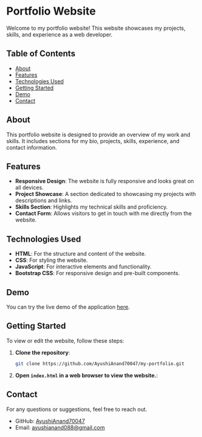 # Portfolio Website

Welcome to my portfolio website! This website showcases my projects, skills, and experience as a web developer.

## Table of Contents

- [About](#about)
- [Features](#features)
- [Technologies Used](#technologies-used)
- [Getting Started](#getting-started)
- [Demo](#demo)
- [Contact](#contact)

## About

This portfolio website is designed to provide an overview of my work and skills. It includes sections for my bio, projects, skills, experience, and contact information.

## Features

- **Responsive Design**: The website is fully responsive and looks great on all devices.
- **Project Showcase**: A section dedicated to showcasing my projects with descriptions and links.
- **Skills Section**: Highlights my technical skills and proficiency.
- **Contact Form**: Allows visitors to get in touch with me directly from the website.

## Technologies Used

- **HTML**: For the structure and content of the website.
- **CSS**: For styling the website.
- **JavaScript**: For interactive elements and functionality.
- **Bootstrap CSS**: For responsive design and pre-built components.

## Demo

You can try the live demo of the application [here](https://ayushianand70047.github.io/my-portfolio/).

## Getting Started

To view or edit the website, follow these steps:

1. **Clone the repository**:

   ```bash
   git clone https://github.com/AyushiAnand70047/my-portfolio.git
   ```

2. **Open `index.html` in a web browser to view the website.**:

## Contact

For any questions or suggestions, feel free to reach out.

- GitHub: [AyushiAnand70047](https://github.com/AyushiAnand70047)
- Email: ayushianand088@gmail.com
   
